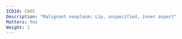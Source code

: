 ```yaml
---
ICD10: C005
Description: "Malignant neoplasm: Lip, unspecified, inner aspect"
Matters: Yes
Weight: 1
---
```

